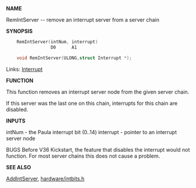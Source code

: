 
**NAME**

RemIntServer -- remove an interrupt server from a server chain

**SYNOPSIS**

```c
    RemIntServer(intNum, interrupt)
                 D0      A1

    void RemIntServer(ULONG,struct Interrupt *);

```
Links: [Interrupt](_008C.md) 

**FUNCTION**

This function removes an interrupt server node from the given
server chain.

If this server was the last one on this chain, interrupts for this
chain are disabled.

**INPUTS**

intNum - the Paula interrupt bit (0..14)
interrupt - pointer to an interrupt server node

BUGS
Before V36 Kickstart, the feature that disables the interrupt
would not function.  For most server chains this does not
cause a problem.

**SEE ALSO**

[AddIntServer](AddIntServer.md), [hardware/intbits.h](_00CE.md)
